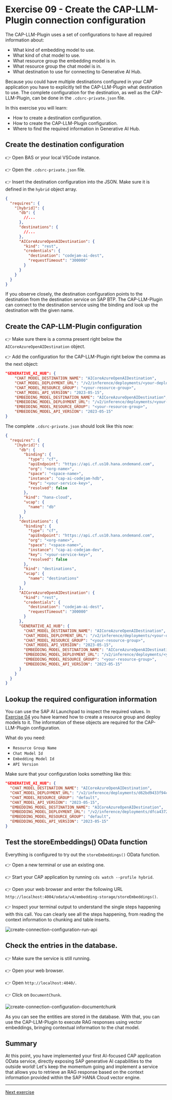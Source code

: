 # Exercise 09 - Create the CAP-LLM-Plugin connection configuration

The CAP-LLM-Plugin uses a set of configurations to have all required information about:

* What kind of embedding model to use.
* What kind of chat model to use.
* What resource group the embedding model is in.
* What resource group the chat model is in.
* What destination to use for connecting to Generative AI Hub.

Because you could have multiple destinations configured in your CAP application you have to explicitly tell the CAP-LLM-Plugin what destination to use. The complete configuration for the destination, as well as the CAP-LLM-Plugin, can be done in the `.cdsrc-private.json` file.

In this exercise you will learn:

* How to create a destination configuration.
* How to create the CAP-LLM-Plugin configuration.
* Where to find the required information in Generative AI Hub.

## Create the destination configuration

👉 Open BAS or your local VSCode instance.

👉 Open the `.cdsrc-private.json` file.

👉 Insert the destination configuration into the JSON. Make sure it is defined in the `hybrid` object array.

```JSON
{
  "requires": {
    "[hybrid]": {
      "db": {
        //...
      },
      "destinations": {
        //...
      },
      "AICoreAzureOpenAIDestination": {
        "kind": "rest",
        "credentials": {
          "destination": "codejam-ai-dest",
          "requestTimeout": "300000"
        }
      }
    }
  }
}
```

If you observe closely, the destination configuration points to the destination from the destination service on SAP BTP. The CAP-LLM-Plugin can connect to the destination service using the binding and look up the destination with the given name.

## Create the CAP-LLM-Plugin configuration

👉 Make sure there is a comma present right below the `AICoreAzureOpenAIDestination` object.

👉 Add the configuration for the CAP-LLM-Plugin right below the comma as the next object:

```JSON
"GENERATIVE_AI_HUB": {
    "CHAT_MODEL_DESTINATION_NAME": "AICoreAzureOpenAIDestination",
    "CHAT_MODEL_DEPLOYMENT_URL": "/v2/inference/deployments/<your-deployment-id>",
    "CHAT_MODEL_RESOURCE_GROUP": "<your-resource-group>",
    "CHAT_MODEL_API_VERSION": "2023-05-15",
    "EMBEDDING_MODEL_DESTINATION_NAME": "AICoreAzureOpenAIDestination",
    "EMBEDDING_MODEL_DEPLOYMENT_URL": "/v2/inference/deployments/<your-deployment-id>",
    "EMBEDDING_MODEL_RESOURCE_GROUP": "<your-resource-group>",
    "EMBEDDING_MODEL_API_VERSION": "2023-05-15"
}
```

The complete `.cdsrc-private.json` should look like this now:

```JSON
{
  "requires": {
    "[hybrid]": {
      "db": {
        "binding": {
          "type": "cf",
          "apiEndpoint": "https://api.cf.us10.hana.ondemand.com",
          "org": "<org-name>",
          "space": "<space-name>",
          "instance": "cap-ai-codejam-hdb",
          "key": "<your-service-key>",
          "resolved": false
        },
        "kind": "hana-cloud",
        "vcap": {
          "name": "db"
        }
      },
      "destinations": {
        "binding": {
          "type": "cf",
          "apiEndpoint": "https://api.cf.us10.hana.ondemand.com",
          "org": "<org-name>",
          "space": "<space-name>",
          "instance": "cap-ai-codejam-dev",
          "key": "<your-service-key>",
          "resolved": false
        },
        "kind": "destinations",
        "vcap": {
          "name": "destinations"
        }
      },
      "AICoreAzureOpenAIDestination": {
        "kind": "rest",
        "credentials": {
          "destination": "codejam-ai-dest",
          "requestTimeout": "300000"
        }
      },
      "GENERATIVE_AI_HUB": {
        "CHAT_MODEL_DESTINATION_NAME": "AICoreAzureOpenAIDestination",
        "CHAT_MODEL_DEPLOYMENT_URL": "/v2/inference/deployments/<your-deployment-id>",
        "CHAT_MODEL_RESOURCE_GROUP": "<your-resource-group>",
        "CHAT_MODEL_API_VERSION": "2023-05-15",
        "EMBEDDING_MODEL_DESTINATION_NAME": "AICoreAzureOpenAIDestination",
        "EMBEDDING_MODEL_DEPLOYMENT_URL": "/v2/inference/deployments/<your-deployment-id>",
        "EMBEDDING_MODEL_RESOURCE_GROUP": "<your-resource-group>",
        "EMBEDDING_MODEL_API_VERSION": "2023-05-15"
      }
    }
  }
}
```

## Lookup the required configuration information

You can use the SAP AI Launchpad to inspect the required values. In [Exercise 04](../04-create-resource-group/README.md) you have learned how to create a resource group and deploy models to it. The information of these objects are required for the CAP-LLM-Plugin configuration.

What do you need:

* `Resource Group Name`
* `Chat Model Id`
* `Embedding Model Id`
* `API Version`

Make sure that your configuration looks something like this:

```JSON
"GENERATIVE_AI_HUB": {
  "CHAT_MODEL_DESTINATION_NAME": "AICoreAzureOpenAIDestination",
  "CHAT_MODEL_DEPLOYMENT_URL": "/v2/inference/deployments/d62bd9433f94cc13",
  "CHAT_MODEL_RESOURCE_GROUP": "default",
  "CHAT_MODEL_API_VERSION": "2023-05-15",
  "EMBEDDING_MODEL_DESTINATION_NAME": "AICoreAzureOpenAIDestination",
  "EMBEDDING_MODEL_DEPLOYMENT_URL": "/v2/inference/deployments/dfca437277b3cea0",
  "EMBEDDING_MODEL_RESOURCE_GROUP": "default",
  "EMBEDDING_MODEL_API_VERSION": "2023-05-15"
}
```

## Test the storeEmbeddings() OData function

Everything is configured to try out the `storeEmbeddings()` OData function.

👉 Open a new terminal or use an existing one.

👉 Start your CAP application by running `cds watch --profile hybrid`.

👉 Open your web browser and enter the following URL `http://localhost:4004/odata/v4/embedding-storage/storeEmbeddings()`.

👉 Inspect your terminal output to understand the single steps happening with this call. You can clearly see all the steps happening, from reading the context information to chunking and table inserts.

![create-connection-configuration-run-api](./assets/04-create-connection-configuration-run-api.png)

## Check the entries in the database.

👉 Make sure the service is still running.

👉 Open your web browser.

👉 Open `http://localhost:4040/`.

👉 Click on `DocumentChunk`.

![create-connection-configuration-documentchunk](./assets/05-create-connection-configuration-documentchunk.png)

As you can see the entities are stored in the database. With that, you can use the CAP-LLM-Plugin to execute RAG responses using vector embeddings, bringing contextual information to the chat model.

## Summary

At this point, you have implemented your first AI-focused CAP application OData service, directly exposing SAP generative AI capabilities to the outside world! Let's keep the momentum going and implement a service that allows you to retrieve an RAG response based on the context information provided within the SAP HANA Cloud vector engine.

---

[Next exercise](../10-define-cap-doc-helper-service/README.md)

